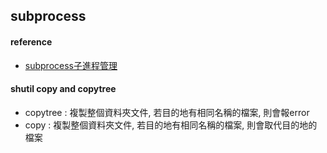 ## subprocess 

#### reference
* [subprocess子進程管理](http://www.reader.idv.tw/2014/09/subprocess.html)

#### shutil copy and copytree

* copytree : 複製整個資料夾文件, 若目的地有相同名稱的檔案, 則會報error
* copy : 複製整個資料夾文件, 若目的地有相同名稱的檔案, 則會取代目的地的檔案

